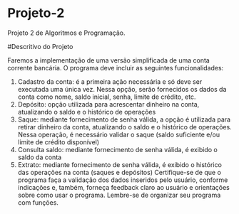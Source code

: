 # Projeto-2
Projeto 2 de Algoritmos e Programação.

#Descritivo do Projeto

Faremos a implementação de uma versão simplificada de uma conta corrente bancária. O programa deve incluir as seguintes funcionalidades:
1. Cadastro da conta: é a primeira ação necessária e só deve ser executada uma única vez. Nessa opção, serão fornecidos os dados da conta como nome, saldo inicial, senha, limite de crédito, etc.
2. Depósito: opção utilizada para acrescentar dinheiro na conta, atualizando o saldo e o histórico de operações
3. Saque: mediante fornecimento de senha válida, a opção é utilizada para retirar dinheiro da conta, atualizando o saldo e o histórico de operações. Nessa operação, é necessário validar o saque (saldo suficiente e/ou limite de crédito disponível)
4. Consulta saldo: mediante fornecimento de senha válida, é exibido o saldo da conta
5. Extrato: mediante fornecimento de senha válida, é exibido o histórico das operações
na conta (saques e depósitos)
Certifique-se de que o programa faça a validação dos dados inseridos pelo usuário, conforme indicações e, também, forneça feedback claro ao usuário e orientações sobre como usar o programa. Lembre-se de organizar seu programa com funções.
